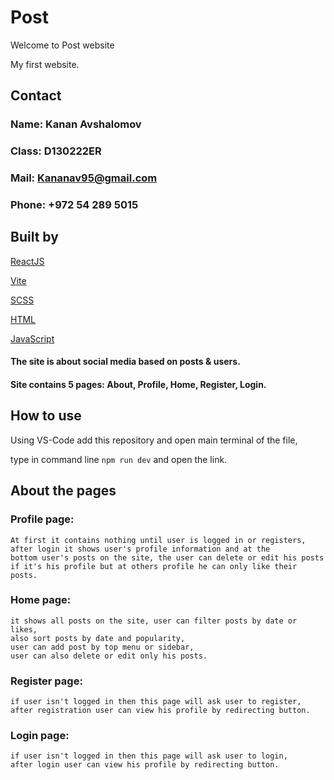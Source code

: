 # Post

Welcome to Post website

My first website.

## Contact
### Name: Kanan Avshalomov
### Class: D130222ER
### Mail: Kananav95@gmail.com
### Phone: +972 54 289 5015

## Built by
[ReactJS](https://reactjs.org)

[Vite](https://vitejs.dev)

[SCSS](https://sass-lang.com)

[HTML](https://html.com)

[JavaScript](https://www.javascript.com)

#### The site is about social media based on posts & users.
#### Site contains 5 pages: About, Profile, Home, Register, Login.

## How to use
Using VS-Code add this repository and open main terminal of the file,

type in command line ```npm run dev``` and open the link.

## About the pages

### Profile page:
    At first it contains nothing until user is logged in or registers,
    after login it shows user's profile information and at the
    bottom user's posts on the site, the user can delete or edit his posts
    if it's his profile but at others profile he can only like their posts.

### Home page:
    it shows all posts on the site, user can filter posts by date or likes,
    also sort posts by date and popularity,
    user can add post by top menu or sidebar,
    user can also delete or edit only his posts.

### Register page:
    if user isn't logged in then this page will ask user to register,
    after registration user can view his profile by redirecting button.

### Login page:
    if user isn't logged in then this page will ask user to login,
    after login user can view his profile by redirecting button.
